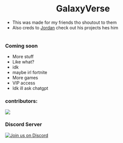 <h1 align="center"><strong>GalaxyVerse</strong></h1>


- This was made for my friends tho shoutout to them
- Also creds to <a href="https://github.com/JustJxrdanWasDefinetlyTaken">Jordan</a> check out his projects hes him
<br></br>
### Coming soon
- More stuff
- Like what?
- idk
- maybe irl fortnite
- More games
- VIP access
- Idk ill ask chatgpt
### contributors:
<a href="https://github.com/aanzoski/galaxyverse/graphs/contributors">
  <img src="https://contrib.rocks/image?repo=aanzoski/galaxyverse" />
</a>

### Discord Server
[![Join us on Discord](https://invidget.switchblade.xyz/9sUDHyGQfC?theme=dark)](https://discord.gg/FraNkZ4N)
